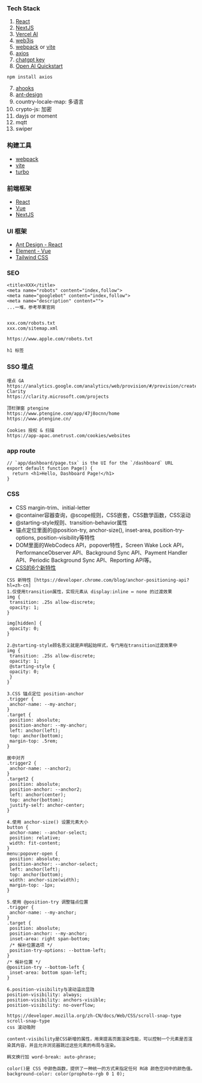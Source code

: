 ### Tech Stack
1. [React](https://react.dev/reference/react)
2. [NextJS](https://nextjs.org/docs)
3. [Vercel AI](https://sdk.vercel.ai/docs/getting-started)
4. [web3js](https://docs.web3js.org)
5. [webpack](https://webpack.docschina.org/concepts/) or [vite](https://cn.vitejs.dev/guide/)
6. [axios](https://axios-http.com/docs/intro)
7. [chatgpt key](https://platform.openai.com/settings/profile?tab=api-keys)
8. [Open AI Quickstart](https://platform.openai.com/docs/quickstart?context=node)
```
npm install axios
```
7. [ahooks](https://ahooks.js.org/zh-CN/hooks/use-request/index)
8. [ant-design](https://ant-design.antgroup.com/components/overview-cn)
9. country-locale-map: 多语言
10. crypto-js: 加密
11. dayjs or moment
12. mqtt
13. swiper


### 构建工具
- [webpack](https://webpack.docschina.org/concepts/)
- [vite](https://cn.vitejs.dev/guide/)
- [turbo](https://turbo.build)

### 前端框架
- [React](https://react.dev/reference/react)
- [Vue](https://cn.vuejs.org)
- [NextJS](https://nextjs.org/docs)

### UI 框架
- [Ant Design - React](https://ant-design.antgroup.com/components/overview-cn)
- [Element - Vue](https://element.eleme.cn/#/zh-CN/component/installation)
- [Tailwind CSS](https://tailwindcss.com/docs/installation)

### SEO 
```
<title>XXX</title>
<meta name="robots" content="index,follow">
<meta name="googlebot" content="index,follow">
<meta name="description" content="">
...一堆，参考苹果官网


xxx.com/robots.txt
xxx.com/sitemap.xml

https://www.apple.com/robots.txt

h1 标签
```

### SSO 埋点
```
埋点 GA
https://analytics.google.com/analytics/web/provision/#/provision/create
Clarity
https://clarity.microsoft.com/projects

顶栏弹窗 ptengine
https://www.ptengine.com/app/47j8ocnn/home
https://www.ptengine.cn/

Cookies 授权 & 扫描
https://app-apac.onetrust.com/cookies/websites
```

### app route
```
// `app/dashboard/page.tsx` is the UI for the `/dashboard` URL
export default function Page() {
  return <h1>Hello, Dashboard Page!</h1>
}
```

### CSS
* CSS margin-trim、initial-letter
* @container容器查询，@scope规则，CSS嵌套，CSS数学函数，CSS滚动
* @starting-style规则、transition-behavior属性
* 锚点定位里面的@position-try, anchor-size(), inset-area, position-try-options, position-visibility等特性
* DOM里面的WebCodecs API，popover特性，Screen Wake Lock API，PerformanceObserver API、Background Sync API、Payment Handler API、Periodic Background Sync API、Reporting API等。
* [CSS的6个新特性](https://blog.csdn.net/qq_37916164/article/details/129302240)

```
CSS 新特性 [https://developer.chrome.com/blog/anchor-positioning-api?hl=zh-cn]
1.仅使用transition属性，实现元素从 display:inline ↔ none 的过渡效果
img {
 transition: .25s allow-discrete;
 opacity: 1;
}

img[hidden] {
 opacity: 0;
}

2.@starting-style顾名思义就是声明起始样式，专门用在transition过渡效果中
img {
 transition: .25s allow-discrete;
 opacity: 1;
 @starting-style {
 opacity: 0;
 }
}

3.CSS 锚点定位 position-anchor
.trigger {
 anchor-name: --my-anchor; 
}
.target {
 position: absolute;
 position-anchor: --my-anchor;
 left: anchor(left);
 top: anchor(bottom);
 margin-top: .5rem;
}

居中对齐
.trigger2 {
 anchor-name: --anchor2; 
}
.target2 {
 position: absolute;
 position-anchor: --anchor2;
 left: anchor(center);
 top: anchor(bottom);
 justify-self: anchor-center;
}

4.使用 anchor-size() 设置元素大小
button {
 anchor-name: --anchor-select;
 position: relative;
 width: fit-content; 
}
menu:popover-open {
 position: absolute;
 position-anchor: --anchor-select;
 left: anchor(left);
 top: anchor(bottom);
 width: anchor-size(width);
 margin-top: -1px;
}

5.使用 @position-try 调整锚点位置
.trigger {
 anchor-name: --my-anchor; 
}
.target {
 position: absolute;
 position-anchor: --my-anchor;
 inset-area: right span-bottom;
 /* 候补位置选项 */
 position-try-options: --bottom-left;
}
/* 候补位置 */
@position-try --bottom-left {
 inset-area: bottom span-left;
}

6.position-visibility与滚动溢出显隐
position-visibility: always;
position-visibility: anchors-visible;
position-visibility: no-overflow;
```
```
https://developer.mozilla.org/zh-CN/docs/Web/CSS/scroll-snap-type
scroll-snap-type
css 滚动吸附

content-visibility是CSS新增的属性，用来提高页面渲染性能，可以控制一个元素是否渲染其内容，并且允许浏览器跳过这些元素的布局与渲染。

韩文换行加 word-break: auto-phrase;

color()是 CSS 中颜色函数，提供了一种统一的方式来指定任何 RGB 颜色空间中的颜色值。
background-color: color(prophoto-rgb 0 1 0);
```
